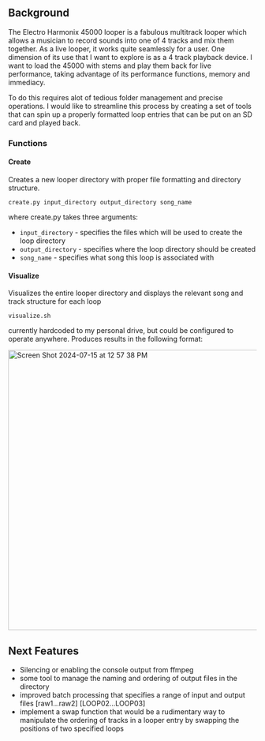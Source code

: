 ## Background

The Electro Harmonix 45000 looper is a fabulous multitrack looper which allows a musician to record sounds into one of 4 tracks and mix them together. As a live looper, it works quite seamlessly for a user. One dimension of its use that I want to explore is as a 4 track playback device. I want to load the 45000 with stems and play them back for live performance, taking advantage of its performance functions, memory and immediacy.

To do this requires alot of tedious folder management and precise operations. I would like to streamline this process by creating a set of tools that can spin up a properly formatted loop entries that can be put on an SD card and played back.

### Functions

#### Create

Creates a new looper directory with proper file formatting and directory structure.

```create.py input_directory output_directory song_name```

where create.py takes three arguments:

- ```input_directory```  - specifies the files which will be used to create the loop directory
- ```output_directory``` - specifies where the loop directory should be created
- ```song_name```        - specifies what song this loop is associated with

#### Visualize

Visualizes the entire looper directory and displays the relevant song and track structure for each loop

```visualize.sh```

currently hardcoded to my personal drive, but could be configured to operate anywhere. Produces results in the following format:

<img width="568" alt="Screen Shot 2024-07-15 at 12 57 38 PM" src="https://github.com/user-attachments/assets/999a6dc9-9b3c-4901-8e8e-1d74f7c64374">


## Next Features

- Silencing or enabling the console output from ffmpeg
- some tool to manage the naming and ordering of output files in the directory
- improved batch processing that specifies a range of input and output files [raw1...raw2] [LOOP02...LOOP03]
- implement a swap function that would be a rudimentary way to manipulate the ordering of tracks in a looper entry by swapping the positions of two specified loops

